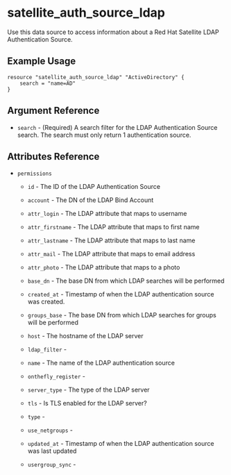 # satellite\_auth_source\_ldap

Use this data source to access information about a Red Hat Satellite LDAP Authentication Source.

## Example Usage

```hcl
resource "satellite_auth_source_ldap" "ActiveDirectory" {
    search = "name=AD"
}
```

## Argument Reference

* `search` - (Required) A search filter for the LDAP Authentication Source search. The search must only return 1 authentication source.

## Attributes Reference

* `permissions`

  * `id` - The ID of the LDAP Authentication Source

  * `account` - The DN of the LDAP Bind Account

  * `attr_login` - The LDAP attribute that maps to username

  * `attr_firstname` - The LDAP attribute that maps to first name

  * `attr_lastname` - The LDAP attribute that maps to last name

  * `attr_mail` - The LDAP attribute that maps to email address

  * `attr_photo` - The LDAP attribute that maps to a photo

  * `base_dn` - The base DN from which LDAP searches will be performed

  * `created_at` - Timestamp of when the LDAP authentication source was created.

  * `groups_base` - The base DN from which LDAP searches for groups will be performed

  * `host` - The hostname of the LDAP server

  * `ldap_filter` -

  * `name` - The name of the LDAP authentication source

  * `onthefly_register` -

  * `server_type` - The type of the LDAP server

  * `tls` - Is TLS enabled for the LDAP server?

  * `type` -

  * `use_netgroups` -

  * `updated_at` - Timestamp of when the LDAP authentication source was last updated

  * `usergroup_sync` -
